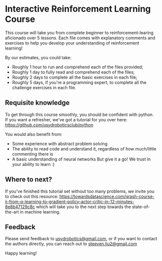 # Interactive Reinforcement Learning Course
This course will take you from complete beginner to reinforcement-learing aficionado over 5 lessons. Each file comes with explanatory comments and exercises to help you develop your understanding of reinforcement learning!

By our estimates, you could take:
- Roughly 1 hour to run and comprehend each of the files provided;
- Roughly 1 day to fully read and comprehend each of the files;
- Roughly 2 days to complete all the basic exercises in each file;
- Roughly 5 days, if you're a programming expert, to complete all the challenge exercises in each file.  

## Requisite knowledge
To get through this course smoothly, you should be confident with python. If you want a refresher, we've got a tutorial for you over here: https://github.com/usydroboticsclub/python 

You would also benefit from:
- Some experience with abstract problem solving
- The ability to read code and understand it, regardless of how much/little commenting there is
- A basic understanding of neural networks
But give it a go! We trust in your ability to learn :)

## Where to next?
If you've finished this tutorial set without too many problems, we invite you to check out this resource: https://towardsdatascience.com/qrash-course-ii-from-q-learning-to-gradient-policy-actor-critic-in-12-minutes-8e8b47129c8c which will take you to the next step towards the state-of-the-art in machine learning.

## Feedback
Please send feedback to usydrobotics@gmail.com, or if you want to contact the authors directly, you can reach out to steeven.liu2@gmail.com

Happy learning!